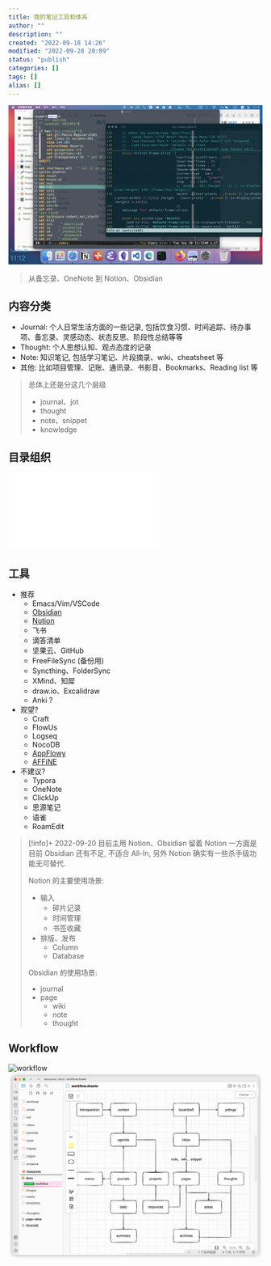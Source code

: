 ```yaml
---
title: 我的笔记工具和体系
author: ""
description: ""
created: "2022-09-18 14:26"
modified: "2022-09-28 20:09"
status: "publish"
categories: []
tags: []
alias: []
---
```

![](../../misc/attachments/我的笔记工具和体系-20220928.png)


> 从备忘录、OneNote 到 Notion、Obsidian

## 内容分类
- Journal: 个人日常生活方面的一些记录, 包括饮食习惯、时间追踪、待办事项、备忘录、灵感动态、状态反思、阶段性总结等等
- Thought: 个人思想认知、观点态度的记录
- Note: 知识笔记, 包括学习笔记、片段摘录、wiki、cheatsheet 等
- 其他: 比如项目管理、记账、通讯录、书影音、Bookmarks、Reading list 等

> 总体上还是分这几个层级
> - journal、jot
> - thought
> - note、snippet
> - knowledge

## 目录组织
![Obsidian 目录组织](效率工具/Obsidian/Obsidian%20目录组织.md)

## 工具
- 推荐
    - Emacs/Vim/VSCode
    - [Obsidian](效率工具/Obsidian/Obsidian.md)
    - [Notion](效率工具/Notion/Notion.md)
    - 飞书
    - 滴答清单
    - 坚果云、GitHub
    - FreeFileSync (备份用)
    - Syncthing、FolderSync
    - XMind、知犀
    - draw.io、Excalidraw
    - Anki ?
- 观望?
    - Craft
    - FlowUs
    - Logseq
    - NocoDB
    - [AppFlowy](https://github.com/AppFlowy-IO/AppFlowy)
    - [AFFiNE](https://github.com/toeverything/AFFiNE)
- 不建议?
    - Typora
    - OneNote
    - ClickUp
    - 思源笔记
    - 语雀
    - RoamEdit

> [!info]+ 2022-09-20 目前主用 Notion、Obsidian
> 留着 Notion 一方面是目前 Obsidian 还有不足, 不适合 All-In, 另外 Notion 确实有一些杀手级功能无可替代.
> 
> Notion 的主要使用场景: 
> - 输入
>     - 碎片记录
>     - 时间管理
>     - 书签收藏
> - 排版、发布
>     - Column
>     - Database
> 
> Obsidian 的使用场景:
> - journal
> - page
>     - wiki
>     - note
>     - thought
> 

## Workflow
![workflow](../../misc/attachments/workflow.drawio)
![](../../misc/attachments/workflow.png)
